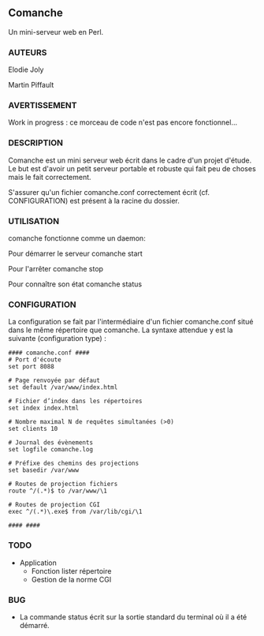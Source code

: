 Comanche
--------

Un mini-serveur web en Perl.

### AUTEURS

Elodie Joly

Martin Piffault

### AVERTISSEMENT

Work in progress : ce morceau de code n'est pas encore fonctionnel...

### DESCRIPTION

Comanche est un mini serveur web écrit dans le cadre d'un projet d'étude.
Le but est d'avoir un petit serveur portable et robuste qui fait peu de choses mais le fait correctement.

S'assurer qu'un fichier comanche.conf correctement écrit (cf. CONFIGURATION) est présent à la racine du dossier.

### UTILISATION

comanche fonctionne comme un daemon:

Pour démarrer le serveur
comanche start

Pour l'arrêter
comanche stop

Pour connaître son état
comanche status

### CONFIGURATION

La configuration se fait par l'intermédiaire d'un fichier comanche.conf situé dans le même répertoire que comanche. La syntaxe attendue y est la suivante (configuration type) :

    #### comanche.conf ####
    # Port d'écoute
    set port 8088

    # Page renvoyée par défaut
    set default /var/www/index.html

    # Fichier d’index dans les répertoires
    set index index.html

    # Nombre maximal N de requêtes simultanées (>0)
    set clients 10

    # Journal des évènements
    set logfile comanche.log

    # Préfixe des chemins des projections
    set basedir /var/www

    # Routes de projection fichiers
    route ^/(.*)$ to /var/www/\1

    # Routes de projection CGI
    exec ^/(.*)\.exe$ from /var/lib/cgi/\1

    #### ####

### TODO

-    Application
     * Fonction lister répertoire
     * Gestion de la norme CGI


### BUG

- La commande status écrit sur la sortie standard du terminal où il a été démarré.

